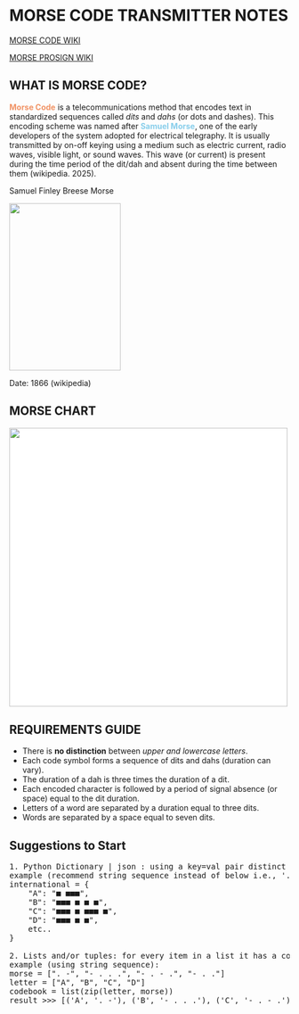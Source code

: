 # MORSE CODE TRANSMITTER NOTES

<a href=https://en.wikipedia.org/wiki/Morse_code>MORSE CODE WIKI</a>

<a href="https://en.wikipedia.org/wiki/Prosigns_for_Morse_code">MORSE PROSIGN WIKI</a>


## WHAT IS MORSE CODE?


<b style='color:rgb(241, 147, 101)'>Morse Code</b> is a telecommunications method that encodes text in standardized sequences called <em>dits</em> and <em>dahs</em> (or dots and dashes). This encoding scheme was named after <span style='color:skyblue'><strong>Samuel Morse</strong></span>, one of the early developers of the system adopted for electrical telegraphy. It is usually transmitted by on-off keying using a medium such as electric current, radio waves, visible light, or sound waves. This wave (or current) is present during the time period of the dit/dah and absent during the time between them (wikipedia. 2025). 


Samuel Finley Breese Morse 

<img src="https://upload.wikimedia.org/wikipedia/commons/thumb/1/15/Samuel_Morse_portrait.tiff/lossless-page1-500px-Samuel_Morse_portrait.tiff.png" width=200px, height=300px>

Date: 1866 (wikipedia)

## MORSE CHART

<img style="background-color: white" src="https://upload.wikimedia.org/wikipedia/commons/thumb/5/5a/Morse_comparison.svg/960px-Morse_comparison.svg.png" width=500px, hieght=800px>

## REQUIREMENTS GUIDE
* There is <strong>no distinction</strong> between <em>upper and lowercase letters</em>.
* Each code symbol forms a sequence of dits and dahs (duration can vary).
* The duration of a dah is three times the duration of a dit. 
* Each encoded character is followed by a period of signal absence (or space) equal to the dit duration.
* Letters of a word are separated by a duration equal to three dits.
* Words are separated by a space equal to seven dits.

## Suggestions to Start
<pre>
1. Python Dictionary | json : using a key=val pair distinct - letter (key) and code (value) for translation
example (recommend string sequence instead of below i.e., '....   .   ---   ---'): 
international = {
    "A": "■ ■■■", 
    "B": "■■■ ■ ■ ■", 
    "C": "■■■ ■ ■■■ ■", 
    "D": "■■■ ■ ■",
    etc..
}

2. Lists and/or tuples: for every item in a list it has a corresponding item in another (the method zip() could be used for this)
example (using string sequence):
morse = [". -", "- . . .", "- . - .", "- . ."]
letter = ["A", "B", "C", "D"]
codebook = list(zip(letter, morse))
result >>> [('A', '. -'), ('B', '- . . .'), ('C', '- . - .'), ('D', '- . .')]
</pre>
